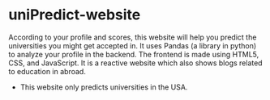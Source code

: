 # uniPredict-website

According to your profile and scores, this website will help you predict the universities you might get accepted in. It uses Pandas (a library in python) to analyze your profile in the backend. The frontend is made using HTML5, CSS, and JavaScript. It is a reactive website which also shows blogs related to education in abroad. 
* This website only predicts universities in the USA.

